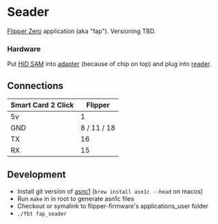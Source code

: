 # Seader

[Flipper Zero](https://flipperzero.one/) application (aka "fap"). Versioning TBD.

### Hardware

Put [HID SAM](https://www.cdw.com/product/hp-sim-for-hid-iclass-for-hip2-reader-security-sim/4854794) into [adapter](https://a.co/d/1E9Zk1h) (because of chip on top) and plug into [reader](https://www.mikroe.com/smart-card-2-click).

## Connections

| Smart Card 2 Click | Flipper     |
| ------------------ | ----------- |
| 5v                 | 1           |
| GND                | 8 / 11 / 18 |
| TX                 | 16          |
| RX                 | 15          |

## Development

 * Install git version of [asnc1](https://github.com/vlm/asn1c) (`brew install asn1c --head` on macos)
 * Run `make` in in root to generate asn1c files
 * Checkout or symalink to flipper-firmware's applications_user folder
 * `./fbt fap_seader`
